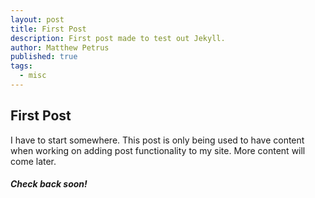 ```yaml
---
layout: post
title: First Post
description: First post made to test out Jekyll.
author: Matthew Petrus
published: true
tags:
  - misc
---
```


## First Post

I have to start somewhere. This post is only being used to have content when working on adding post functionality to my site. More content will come later.

##### Check back soon!
